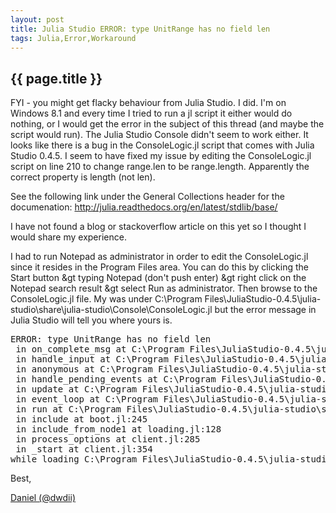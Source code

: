 ```yaml
---
layout: post
title: Julia Studio ERROR: type UnitRange has no field len
tags: Julia,Error,Workaround
---
```

{{ page.title }}
----------------
FYI - you might get flacky behaviour from Julia Studio. I did. I'm on Windows 8.1 and every time I tried to run a jl script it either would do nothing, 
or I would get the error in the subject of this thread (and maybe the script would run). The Julia Studio Console didn't seem to work either. It looks 
like there is a bug in the ConsoleLogic.jl script that comes with Julia Studio 0.4.5. I seem to have fixed my issue by editing the ConsoleLogic.jl 
script on line 210 to change range.len to be range.length. Apparently the correct property is length (not len).

See the following link under the General Collections header for the documenation: http://julia.readthedocs.org/en/latest/stdlib/base/

I have not found a blog or stackoverflow article on this yet so I thought I would share my experience.

I had to run Notepad as administrator in order to edit the ConsoleLogic.jl since it resides in the Program Files area. You can do this by clicking 
the Start button &gt typing Notepad (don't push enter) &gt right click on the Notepad search result &gt select Run as administrator. Then browse to the ConsoleLogic.jl file. 
My was under C:\Program Files\JuliaStudio-0.4.5\julia-studio\share\julia-studio\Console\ConsoleLogic.jl but the error message in Julia Studio will tell you where yours is.

<pre>
ERROR: type UnitRange has no field len 
 in on_complete_msg at C:\Program Files\JuliaStudio-0.4.5\julia-studio\share\julia-studio\Console\ConsoleLogic.jl:210
 in handle_input at C:\Program Files\JuliaStudio-0.4.5\julia-studio\share\julia-studio\Console\ConsoleLogic.jl:229
 in anonymous at C:\Program Files\JuliaStudio-0.4.5\julia-studio\share\julia-studio\Console\ConsoleLogic.jl:246
 in handle_pending_events at C:\Program Files\JuliaStudio-0.4.5\julia-studio\share\julia-studio\juliet\src\modules/event/event.jl:84
 in update at C:\Program Files\JuliaStudio-0.4.5\julia-studio\share\julia-studio\juliet\src\modules/event/event.jl:59
 in event_loop at C:\Program Files\JuliaStudio-0.4.5\julia-studio\share\julia-studio\juliet\src\modules/event/event.jl:72
 in run at C:\Program Files\JuliaStudio-0.4.5\julia-studio\share\julia-studio\juliet\src\juliet-engine.jl:48
 in include at boot.jl:245
 in include_from_node1 at loading.jl:128
 in process_options at client.jl:285
 in _start at client.jl:354
while loading C:\Program Files\JuliaStudio-0.4.5\julia-studio\share\julia-studio\Console\Console.jl, in expression starting on line 21
</pre>

Best,

[Daniel (@dwdii)](http://twitter.com/dwdii)
